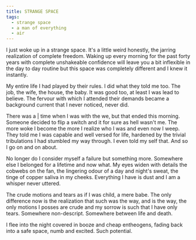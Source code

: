 ```yaml
---
title: STRANGE SPACE
tags:
  - strange space
  - a man of everything
  - air
---
```


I just woke up in a strange space. It's a little weird honestly, the jarring realization of complete freedom. Waking up every morning for the past forty years with complete unshakeable confidence will leave you a bit inflexible in the day to day routine but this space was completely different and I knew it instantly.

My entire life I had played by their rules. I did what they told me too. The job, the wife, the house, the baby. It was good too, at least I was lead to believe. The fervour with which I attended their demands became a background current that I never noticed, never did.

There was a | time when I was with the we, but that ended this morning. Someone decided to flip a switch and it for sure as hell wasn't me. The more woke I become the more I realize who I was and even now I weep. They told me I was capable and well versed for life, hardened by the trivial tribulations I had stumbled my way through. I even told my self that. And so I go on and on about.

No longer do I consider myself a failure but something more. Somewhere else I belonged for a lifetime and now what. My eyes widen with details the cobwebs on the fan, the lingering odour of a day and night's sweat, the tinge of copper saliva in my cheeks. Everything I have is dust and I am a whisper never uttered.

The crude motions and tears as if I was child, a mere babe. The only difference now is the realization that such was the way, and is the way, the only motions I posses are crude and my sorrow is such that I have only tears. Somewhere non-descript. Somewhere between life and death.

I flee into the night covered in booze and cheap entheogens, fading back into a safe space, numb and excited. Such potential.

